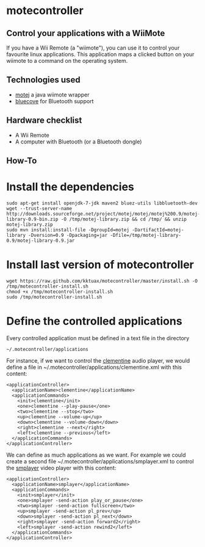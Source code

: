 motecontroller
==============

Control your applications with a WiiMote
---------------------------------------------------

If you have a Wii Remote (a "wiimote"), you can use it to control your favourite linux applications. This application maps a clicked button  on your wiimote to a command on the operating system. 

Technologies used
-----------------

 * [motej](http://motej.sourceforge.net/) a java wiimote wrapper
 * [bluecove](http://bluecove.org/) for Bluetooth support  

Hardware checklist
-----------------

 * A Wii Remote
 * A computer with Bluetooth (or a Bluetooth dongle)

How-To
----------

# Install the dependencies

    sudo apt-get install openjdk-7-jdk maven2 bluez-utils libbluetooth-dev
    wget --trust-server-name http://downloads.sourceforge.net/project/motej/motej/motej%200.9/motej-library-0.9-bin.zip -O /tmp/motej-library.zip && cd /tmp/ && unzip motej-library.zip
    sudo mvn install:install-file -DgroupId=motej -DartifactId=motej-library -Dversion=0.9 -Dpackaging=jar -Dfile=/tmp/motej-library-0.9/motej-library-0.9.jar

# Install last version of motecontroller

    wget https://raw.github.com/kktuax/motecontroller/master/install.sh -O /tmp/motecontroller-install.sh
    chmod +x /tmp/motecontroller-install.sh
    sudo /tmp/motecontroller-install.sh

# Define the controlled applications

Every controlled application must be defined in a text file in the directory
    
    ~/.motecontroller/applications
    
For instance, if we want to control the [clementine](http://www.clementine-player.org/) audio player, we would define a file in ~/.motecontroller/applications/clementine.xml with this content:

    <applicationController>
      <applicationName>clementine</applicationName>
      <applicationCommands>
        <init>clementine</init>
        <one>clementine --play-pause</one>
        <two>clementine --stop</two>
        <up>clementine --volume-up</up>
        <down>clementine --volume-down</down>
        <right>clementine --next</right>
        <left>clementine --previous</left>
      </applicationCommands>
    </applicationController>

We can define as much applications as we want. For example we could create a second file ~/.motecontroller/applications/smplayer.xml to control the [smplayer](http://smplayer.sourceforge.net/) video player with this content:

    <applicationController>
      <applicationName>smplayer</applicationName>
      <applicationCommands>
        <init>smplayer</init>
        <one>smplayer -send-action play_or_pause</one>
        <two>smplayer -send-action fullscreen</two>
        <up>smplayer -send-action pl_prev</up>
        <down>smplayer -send-action pl_next</down>
        <right>smplayer -send-action forward2</right>
        <left>smplayer -send-action rewind2</left>
      </applicationCommands>
    </applicationController>


